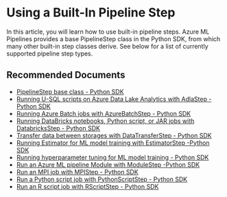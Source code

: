 <properties
	pageTitle="Using a built-in pipeline step"
	description="Using a built-in pipeline step"
	infoBubbleText="Using a built-in pipeline step"
	service="microsoft.machinelearning"
	resource="pipelines"
	authors="bradwall"
	ms.author="bradwall"
	supportTopicIds="32690897"
	productPesIds="16644"
	cloudEnvironments="Public"
	articleId="microsoft.machinelearning.pipelines.usingpipelinestep"
	selfHelpType="generic"
/>

# Using a Built-In Pipeline Step

In this article, you will learn how to use built-in pipeline steps. Azure ML Pipelines provides a base PipelineStep class in the Python SDK, from which many other built-in step classes derive. See below for a list of currently supported pipeline step types.


## **Recommended Documents**

* [PipelineStep base class - Python SDK](https://docs.microsoft.com/python/api/azureml-pipeline-core/azureml.pipeline.core.builder.pipelinestep?view=azure-ml-py)
* [Running U-SQL scripts on Azure Data Lake Analytics with AdlaStep -Python SDK](https://docs.microsoft.com/python/api/azureml-pipeline-steps/azureml.pipeline.steps.adlastep?view=azure-ml-py)
* [Running Azure Batch jobs with AzureBatchStep - Python SDK](https://docs.microsoft.com/python/api/azureml-pipeline-steps/azureml.pipeline.steps.azurebatchstep?view=azure-ml-py)
* [Running DataBricks notebooks, Python script, or JAR jobs with DatabricksStep - Python SDK](https://docs.microsoft.com/python/api/azureml-pipeline-steps/azureml.pipeline.steps.databricksstep?view=azure-ml-py)
* [Transfer data between storages with DataTransferStep - Python SDK](https://docs.microsoft.com/python/api/azureml-pipeline-steps/azureml.pipeline.steps.datatransferstep?view=azure-ml-py)
* [Running Estimator for ML model training with EstimatorStep -Python SDK](https://docs.microsoft.com/python/api/azureml-pipeline-steps/azureml.pipeline.steps.estimatorstep?view=azure-ml-py)
* [Running hyperparameter tuning for ML model training - Python SDK](https://docs.microsoft.com/python/api/azureml-pipeline-steps/azureml.pipeline.steps.hyperdrivestep?view=azure-ml-py)
* [Run an Azure ML pipeline Module with ModuleStep -Python SDK](https://docs.microsoft.com/python/api/azureml-pipeline-steps/azureml.pipeline.steps.modulestep?view=azure-ml-py)
* [Run an MPI job with MPIStep - Python SDK](https://docs.microsoft.com/python/api/azureml-pipeline-steps/azureml.pipeline.steps.mpistep?view=azure-ml-py)
* [Run a Python script job with PythonScriptStep - Python SDK](https://docs.microsoft.com/python/api/azureml-pipeline-steps/azureml.pipeline.steps.pythonscriptstep?view=azure-ml-py)
* [Run an R script job with RScriptStep - Python SDK](https://docs.microsoft.com/python/api/azureml-pipeline-steps/azureml.pipeline.steps.rscriptstep?view=azure-ml-py)
